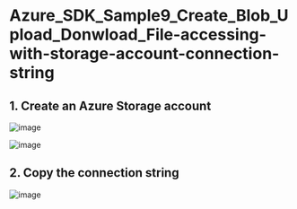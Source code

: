 # Azure_SDK_Sample9_Create_Blob_Upload_Donwload_File-accessing-with-storage-account-connection-string

## 1. Create an Azure Storage account

![image](https://github.com/luiscoco/Azure_SDK_Sample8_Create_Blob_Upload_Donwload_File/assets/32194879/8ba82175-1f6a-4fe1-a343-2caf8bc38f0a)

![image](https://github.com/luiscoco/Azure_SDK_Sample8_Create_Blob_Upload_Donwload_File/assets/32194879/f8cd86dc-3e22-4dcf-9b02-5e4ae91bee01)

## 2. Copy the connection string

![image](https://github.com/luiscoco/Azure_SDK_Sample9_Create_Blob_Upload_Donwload_File-accessing-with-storage-account-connection-string-/assets/32194879/8f502c60-16cb-4cd6-9102-4a6b8e9644a1)

